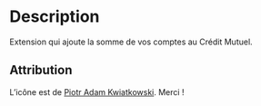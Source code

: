 Description
===========

Extension qui ajoute la somme de vos comptes au Crédit Mutuel.

Attribution
--------------

L’icône est de [Piotr Adam Kwiatkowski](http://ikons.piotrkwiatkowski.co.uk/). Merci !
